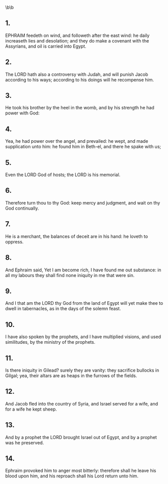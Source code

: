 \b\b
## 1.
EPHRAIM feedeth on wind, and followeth after the east wind: he daily increaseth lies and desolation; and they do make a covenant with the Assyrians, and oil is carried into Egypt.
## 2.
The LORD hath also a controversy with Judah, and will punish Jacob according to his ways; according to his doings will he recompense him.
## 3.
He took his brother by the heel in the womb, and by his strength he had power with God:
## 4.
Yea, he had power over the angel, and prevailed: he wept, and made supplication unto him: he found him in Beth-el, and there he spake with us;
## 5.
Even the LORD God of hosts; the LORD is his memorial.
## 6.
Therefore turn thou to thy God: keep mercy and judgment, and wait on thy God continually.
## 7.
He is a merchant, the balances of deceit are in his hand: he loveth to oppress.
## 8.
And Ephraim said, Yet I am become rich, I have found me out substance: in all my labours they shall find none iniquity in me that were sin.
## 9.
And I that am the LORD thy God from the land of Egypt will yet make thee to dwell in tabernacles, as in the days of the solemn feast.
## 10.
I have also spoken by the prophets, and I have multiplied visions, and used similitudes, by the ministry of the prophets.
## 11.
Is there iniquity in Gilead?  surely they are vanity: they sacrifice bullocks in Gilgal; yea, their altars are as heaps in the furrows of the fields.
## 12.
And Jacob fled into the country of Syria, and Israel served for a wife, and for a wife he kept sheep.
## 13.
And by a prophet the LORD brought Israel out of Egypt, and by a prophet was he preserved.
## 14.
Ephraim provoked him to anger most bitterly: therefore shall he leave his blood upon him, and his reproach shall his Lord return unto him.

